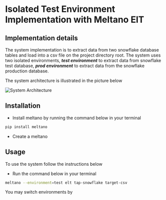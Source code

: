 # Isolated Test Environment Implementation with Meltano ElT

## Implementation details

The system implementation is to extract data from two snowflake database tables and load into a csv file on the project directory root.
The system uses two isolated environments, **_test environment_** to extract data from snowflake test database, **_prod environment_** to extract data from the snowflake production database.

The system architecture is illustrated in the picture below

![System Architecture][def]

## Installation
- Install meltano by running the command below in your terminal

```bash
pip install meltano
```
- Create a meltano 

## Usage

To use the system follow the instructions below
- Run the command below in your terminal

```bash
meltano --environment=test elt tap-snowflake target-csv
```
You may switch environments by


[def]: https://i.imgur.com/uI0hX61.png